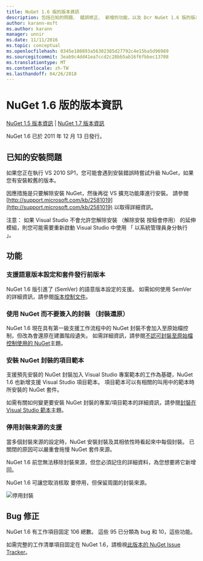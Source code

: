 ```yaml
---
title: NuGet 1.6 版的版本資訊
description: 包括已知的問題、 錯誤修正、 新增的功能，以及 Dcr NuGet 1.6 版的版本資訊。
author: karann-msft
ms.author: karann
manager: unnir
ms.date: 11/11/2016
ms.topic: conceptual
ms.openlocfilehash: 0345e180893a56302385d27792c4e15ba5d96989
ms.sourcegitcommit: 3eab9c4dd41ea7ccd2c28bb5ab16f6fbbec13708
ms.translationtype: MT
ms.contentlocale: zh-TW
ms.lasthandoff: 04/26/2018
---
```

 # <a name="nuget-16-release-notes"></a>NuGet 1.6 版的版本資訊

[NuGet 1.5 版本資訊](../release-notes/nuget-1.5.md) | [NuGet 1.7 版本資訊](../release-notes/nuget-1.7.md)

NuGet 1.6 已於 2011 年 12 月 13 日發行。

## <a name="known-installation-issue"></a>已知的安裝問題
如果您正在執行 VS 2010 SP1，您可能會遇到安裝錯誤時嘗試升級 NuGet，如果您有安裝較舊的版本。

因應措施是只要解除安裝 NuGet，然後再從 VS 擴充功能庫進行安裝。  請參閱 [http://support.microsoft.com/kb/2581019](http://support.microsoft.com/kb/2581019) 以取得詳細資訊。

注意： 如果 Visual Studio 不會允許您解除安裝 （解除安裝 按鈕會停用） 的延伸模組，則您可能需要重新啟動 Visual Studio 中使用 「 以系統管理員身分執行 」。

## <a name="features"></a>功能

### <a name="support-for-semantic-versioning-and-prerelease-packages"></a>支援語意版本設定和套件發行前版本
NuGet 1.6 版引進了 (SemVer) 的語意版本設定的支援。 如需如何使用 SemVer 的詳細資訊，請參閱[版本控制文件](../create-packages/prerelease-packages.md)。

### <a name="using-nuget-without-checking-in-packages-package-restore"></a>使用 NuGet 而不要簽入的封裝 （封裝還原）
NuGet 1.6 現在具有第一級支援工作流程中的 NuGet 封裝不會加入至原始檔控制，但改為會還原在建置階段遺失。 如需詳細資訊，請參閱[不認可封裝至原始檔控制使用的 NuGet](../consume-packages/packages-and-source-control.md)主題。

### <a name="item-templates-that-install-nuget-packages"></a>安裝 NuGet 封裝的項目範本
支援預先安裝的 NuGet 封裝加入 Visual Studio 專案範本的工作為基礎，NuGet 1.6 也新增支援 Visual Studio 項目範本。 項目範本可以有相關的叫用中的範本時所安裝的 NuGet 套件。

如需有關如何變更要安裝 NuGet 封裝的專案/項目範本的詳細資訊，請參閱[封裝在 Visual Studio 範本](../visual-studio-extensibility/visual-studio-templates.md)主題。

### <a name="support-for-disabling-package-sources"></a>停用封裝來源的支援
當多個封裝來源的設定時，NuGet 安裝封裝及其相依性時看起來中每個封裝。 已關閉的原因可以嚴重會拖慢 NuGet 套件來源。

NuGet 1.6 前您無法移除封裝來源，但您必須記住的詳細資料，為您想要將它新增回。

NuGet 1.6 可讓您取消核取 要停用，但保留周圍的封裝來源。

![停用封裝](./media/package-source-with-disabled-source.png)

## <a name="bug-fixes"></a>Bug 修正
NuGet 1.6 有工作項目固定 106 總數。 這些 95 已分類為 bug 和 10，這些功能。

如需完整的工作清單項目固定在 NuGet 1.6，請檢視[此版本的 NuGet Issue Tracker](http://nuget.codeplex.com/workitem/list/advanced?keyword=&status=Closed&type=All&priority=All&release=NuGet%201.6&assignedTo=All&component=All&sortField=Votes&sortDirection=Descending&page=0)。
